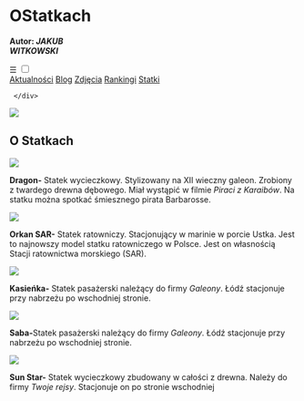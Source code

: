# OStatkach
<!DOCTYPE html>
<html>
    <head>
        <meta charset="utf-8">
        <title>www.Statki.pl</title>
       <link rel="stylesheet" type="text/css" href="main.css">
    </head>
    <body>
    <div class="menu-1">
    
 <p><span id="aut"><strong>Autor:</strong></span><span id="klik"><em><strong> JAKUB<BR>WITKOWSKI</strong></em></span></p>
    
</div>
         <div class="nav"> 
         <label for="toggle">&#9776;</label>
         <input type="checkbox" id="toggle">
         <div class="menu">
  <a href="https://witas-w.github.io/Aktualnosci/">Aktualności</a>
            <a href="https://witas-w.github.io/Bloguje-witas/">Blog</a>
            <a href="https://witas-w.github.io/Galeria-zdjec/">Zdjęcia</a>
            <a href="https://witas-w.github.io/Ranking/">Rankingi</a>
            <a href="https://witas-w.github.io/OStatkach/">Statki</a>
     </div>  
        
     </div>   
        
         
<img id="img" src="https://s6.ifotos.pl/img/FC8D0584-_qswwqpp.jpg">
        
<div id="lokiter">      
   <h2>O Statkach</h2>

   
<img src="https://upload.wikimedia.org/wikipedia/commons/e/e2/Dragon%2C_Gdynia%2C_20090705%2C_3.jpg">
            <p><strong>Dragon-</strong> Statek wycieczkowy. Stylizowany na XII wieczny galeon. Zrobiony z twardego drewna dębowego. Miał wystąpić w filmie <em>Piraci z Karaibów</em>. Na statku można spotkać śmiesznego pirata Barbarosse.</p>
<img src="https://s6.ifotos.pl/img/F9EA5D7C-_qswshep.jpg">
            <p><strong>Orkan SAR-</strong> Statek ratowniczy. Stacjonujący w marinie w porcie Ustka. Jest to najnowszy model statku ratowniczego w Polsce. Jest on własnością Stacji ratownictwa morskiego (SAR).</p>



<img src="https://s6.ifotos.pl/img/EAA05A74-_qswwqph.jpg">

<p><strong>Kasieńka-</strong> Statek pasażerski należący do firmy <em>Galeony</em>. Łódź stacjonuje przy nabrzeżu po wschodniej stronie.</p>
<img src="https://s6.ifotos.pl/img/EE6A9C4E-_qswshna.jpg">
            <p><strong>Saba-</strong>Statek pasażerski należący do firmy <em>Galeony</em>. Łódź stacjonuje przy nabrzeżu po wschodniej stronie.</p>
 <img src="https://s6.ifotos.pl/img/89E860DE-_qswsher.jpg">
            <p><strong>Sun Star-</strong> Statek wycieczkowy zbudowany w całości z drewna. Należy do firmy <em>Twoje rejsy</em>. Stacjonuje on po stronie wschodniej</p>
             
          
  </div>
            
 </body>
</html>
